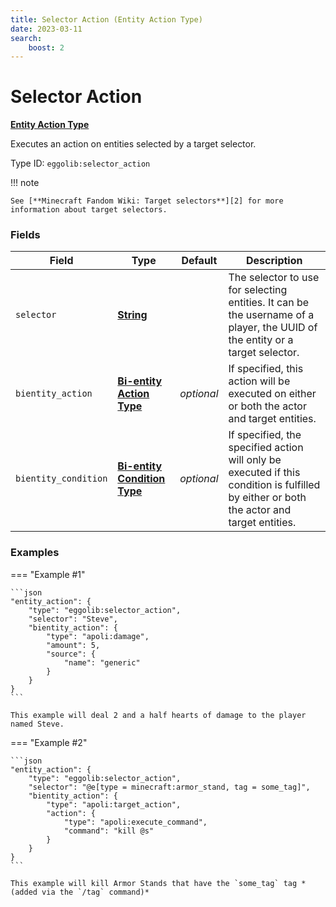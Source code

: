 ```yaml
---
title: Selector Action (Entity Action Type)
date: 2023-03-11
search:
    boost: 2
---
```


#   Selector Action

[**Entity Action Type**][1]

Executes an action on entities selected by a target selector.

Type ID: `eggolib:selector_action`


!!! note

    See [**Minecraft Fandom Wiki: Target selectors**][2] for more information about target selectors.


### Fields

Field | Type | Default | Description
------|------|---------|------------
`selector` | [**String**][3] | | The selector to use for selecting entities. It can be the username of a player, the UUID of the entity or a target selector.
`bientity_action` | [**Bi-entity Action Type**][4] | *optional* | If specified, this action will be executed on either or both the actor and target entities.
`bientity_condition` | [**Bi-entity Condition Type**][5] | *optional* | If specified, the specified action will only be executed if this condition is fulfilled by either or both the actor and target entities.


### Examples

=== "Example #1"

    ```json
    "entity_action": {
        "type": "eggolib:selector_action",
        "selector": "Steve",
        "bientity_action": {
            "type": "apoli:damage",
            "amount": 5,
            "source": {
                "name": "generic"
            }
        }
    }
    ```

    This example will deal 2 and a half hearts of damage to the player named Steve.


=== "Example #2"

    ```json
    "entity_action": {
        "type": "eggolib:selector_action",
        "selector": "@e[type = minecraft:armor_stand, tag = some_tag]",
        "bientity_action": {
            "type": "apoli:target_action",
            "action": {
                "type": "apoli:execute_command",
                "command": "kill @s"
            }
        }
    }
    ```

    This example will kill Armor Stands that have the `some_tag` tag *(added via the `/tag` command)*



[1]: ../entity_action_types.md
[2]: https://minecraft.fandom.com/wiki/Target_selectors
[3]: https://origins.readthedocs.io/en/latest/types/data_types/string
[4]: ../bientity_action_types
[5]: ../bientity_condition_types.md
